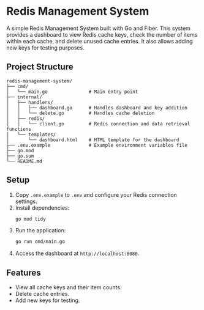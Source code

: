 # Redis Management System

A simple Redis Management System built with Go and Fiber. This system provides a dashboard to view Redis cache keys, check the number of items within each cache, and delete unused cache entries. It also allows adding new keys for testing purposes.

## Project Structure

```plaintext
redis-management-system/
├── cmd/
│   └── main.go               # Main entry point
├── internal/
│   ├── handlers/
│   │   ├── dashboard.go      # Handles dashboard and key addition
│   │   └── delete.go         # Handles cache deletion
│   ├── redis/
│   │   └── client.go         # Redis connection and data retrieval functions
│   └── templates/
│       └── dashboard.html    # HTML template for the dashboard
├── .env.example              # Example environment variables file
├── go.mod
├── go.sum
└── README.md
```

## Setup

1. Copy `.env.example` to `.env` and configure your Redis connection settings.
2. Install dependencies:
   ```bash
   go mod tidy
   ```
3. Run the application:
   ```bash
   go run cmd/main.go
   ```
4. Access the dashboard at `http://localhost:8080`.

## Features

- View all cache keys and their item counts.
- Delete cache entries.
- Add new keys for testing.
